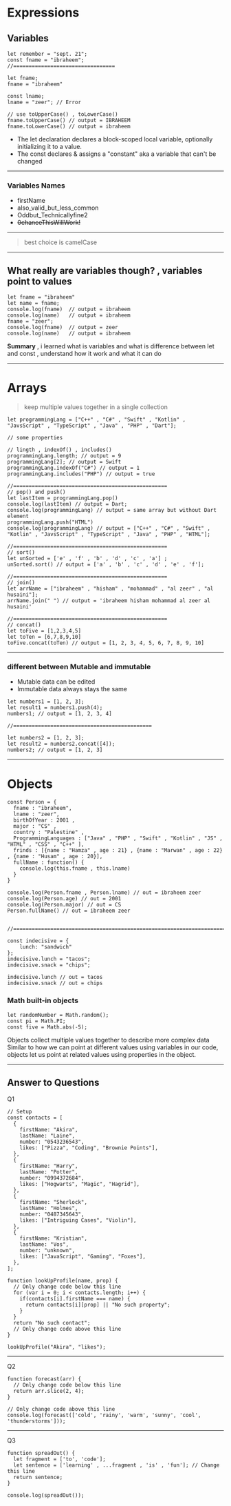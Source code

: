 # Expressions

## Variables
```
let remember = "sept. 21";
const fname = "ibraheem";
//=================================

let fname;
fname = "ibraheem"

const lname;
lname = "zeer"; // Error

// use toUpperCase() , toLowerCase()
fname.toUpperCase() // output = IBRAHEEM
fname.toLowerCase() // output = ibraheem
```
- The let declaration declares a block-scoped local variable, optionally initializing it to a value.
- The const declares & assigns a "constant" aka a variable that can't be changed
---
### Variables Names
- firstName
- also_valid_but_less_common
- Oddbut_Technicallyfine2
- <s>0chanceThisWillWork!</s>
---
> best choice is camelCase
---
**What really are variables though?** , variables point to values
---
```
let fname = "ibraheem"
let name = fname;
console.log(fname)  // output = ibraheem
console.log(name)   // output = ibraheem
fname = "zeer";
console.log(fname)  // output = zeer
console.log(name)   // output = ibraheem
```

**Summary** , i learned what is variables and what is difference between let and const , understand how it work and what it can do

---

# Arrays

> keep multiple values together in a single collection

```
let programmingLang = ["C++" , "C#" , "Swift" , "Kotlin" , "JavsScript" , "TypeScript" , "Java" , "PHP" , "Dart"];

// some properties

// lingth , indexOf() , includes()
programmingLang.length; // output = 9
programmingLang[2]; // output = Swift
programmingLang.indexOf("C#") // output = 1
programmingLang.includes("PHP") // output = true

//==================================================
// pop() and push()
let lastItem = programmingLang.pop()
console.log(lastItem) // output = Dart;
console.log(programmingLang) // output = same array but without Dart element
programmingLang.push("HTML")
console.log(programmingLang) // output = ["C++" , "C#" , "Swift" , "Kotlin" , "JavsScript" , "TypeScript" , "Java" , "PHP" , "HTML"];

//==================================================
// sort()
let unSorted = ['e' , 'f' , 'b' , 'd' , 'c' , 'a'] ;
unSorted.sort() // output = ['a' , 'b' , 'c' , 'd' , 'e' , 'f'];

//==================================================
// join()
let arrName = ["ibraheem" , "hisham" , "mohammad" , "al zeer" , "al husaini"];
arrName.join(" ") // output = 'ibraheem hisham mohammad al zeer al husaini'

//==================================================
// concat()
let toFive = [1,2,3,4,5]
let toTen = [6,7,8,9,10]
toFive.concat(toTen) // output = [1, 2, 3, 4, 5, 6, 7, 8, 9, 10]
```


---

### different between Mutable and immutable
- Mutable data can be edited
- Immutable data always stays the same

```
let numbers1 = [1, 2, 3];
let result1 = numbers1.push(4);
numbers1; // output = [1, 2, 3, 4]

//=============================================

let numbers2 = [1, 2, 3];
let result2 = numbers2.concat([4]);
numbers2; // output = [1, 2, 3]
```

---
# Objects

```
const Person = {
  fname : "ibraheem",
  lname : "zeer",
  birthOfYear : 2001 ,
  major : "CS" ,
  country : "Palestine" ,
  ProgrammingLanguages : ["Java" , "PHP" , "Swift" , "Kotlin" , "JS" , "HTML" , "CSS" , "C++" ],
  frinds : [{name : "Hamza" , age : 21} , {name : "Marwan" , age : 22} , {name : "Husam" , age : 20}],
  fullName : function() {
    console.log(this.fname , this.lname)
  }
}

console.log(Person.fname , Person.lname) // out = ibraheem zeer
console.log(Person.age) // out = 2001
console.log(Person.major) // out = CS
Person.fullName() // out = ibraheem zeer


//================================================================================

const indecisive = {
    lunch: "sandwich"
};
indecisive.lunch = "tacos";
indecisive.snack = "chips";

indecisive.lunch // out = tacos
indecisive.snack // out = chips
```

### Math built-in objects
```
let randomNumber = Math.random();
const pi = Math.PI;
const five = Math.abs(-5);
```


Objects collect multiple values together to describe more complex data
Similar to how we can point at different values using variables in our code,
objects let us point at related values using properties in the object.


---

## Answer to Questions

Q1
```
// Setup
const contacts = [
  {
    firstName: "Akira",
    lastName: "Laine",
    number: "0543236543",
    likes: ["Pizza", "Coding", "Brownie Points"],
  },
  {
    firstName: "Harry",
    lastName: "Potter",
    number: "0994372684",
    likes: ["Hogwarts", "Magic", "Hagrid"],
  },
  {
    firstName: "Sherlock",
    lastName: "Holmes",
    number: "0487345643",
    likes: ["Intriguing Cases", "Violin"],
  },
  {
    firstName: "Kristian",
    lastName: "Vos",
    number: "unknown",
    likes: ["JavaScript", "Gaming", "Foxes"],
  },
];

function lookUpProfile(name, prop) {
  // Only change code below this line
  for (var i = 0; i < contacts.length; i++) {
    if(contacts[i].firstName === name) {
      return contacts[i][prop] || "No such property";
    }
  }
  return "No such contact";
  // Only change code above this line
}

lookUpProfile("Akira", "likes");
```
---
Q2
```
function forecast(arr) {
  // Only change code below this line
  return arr.slice(2, 4);
}

// Only change code above this line
console.log(forecast(['cold', 'rainy', 'warm', 'sunny', 'cool', 'thunderstorms']));
```
---
Q3
```
function spreadOut() {
  let fragment = ['to', 'code'];
  let sentence = ['learning' , ...fragment , 'is' , 'fun']; // Change this line
  return sentence;
}

console.log(spreadOut());
```



































